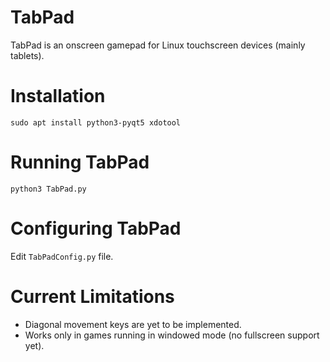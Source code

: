 # TabPad 
TabPad is an onscreen gamepad for Linux touchscreen devices (mainly tablets).

# Installation 
    sudo apt install python3-pyqt5 xdotool

# Running TabPad 
    python3 TabPad.py 

# Configuring TabPad  
Edit `TabPadConfig.py` file.

# Current Limitations 
  * Diagonal movement keys are yet to be implemented.
  * Works only in games running in windowed mode (no fullscreen support yet).
